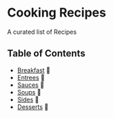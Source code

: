# Cooking Recipes
A curated list of Recipes

## Table of Contents

+ [Breakfast](breakfast) :egg:
+ [Entrees](entrees) :spaghetti:
+ [Sauces](sauces) :custard:
+ [Soups](soups) :stew:
+ [Sides](sides) :fries:
+ [Desserts](desserts) :ice_cream:
